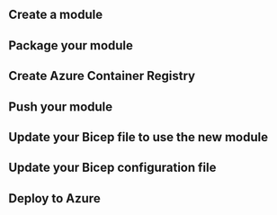 ## Create a module
## Package your module
## Create Azure Container Registry
## Push your module
## Update your Bicep file to use the new module
## Update your Bicep configuration file
## Deploy to Azure
